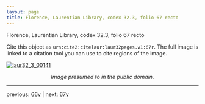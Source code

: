```yaml
---
layout: page
title: Florence, Laurentian Library, codex 32.3, folio 67 recto
---
```


Florence, Laurentian Library, codex 32.3, folio 67 recto

Cite this object as `urn:cite2:citelaur:laur32pages.v1:67r`.  The full image is linked to a citation tool you can use to cite regions of the image.

[![laur32_3_00141](http://www.homermultitext.org/iipsrv?IIIF=/project/homer/pyramidal/deepzoom/citelaur/laur32imgs/v1/laur32_3_00141.tif/full/800,/0/default.jpg)](http://www.homermultitext.org/ict2/?urn=urn:cite2:citelaur:laur32imgs.v1:laur32_3_00141) 

<p style="text-align: center; font-style: italic;">Image presumed to in the public domain.</p>

---

previous: [66v](../66v/) | next: [67v](../67v/)